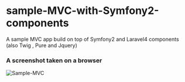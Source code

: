 sample-MVC-with-Symfony2-components
===================================

A sample MVC app build on top of Symfony2 and Laravel4 components (also Twig , Pure and Jquery)

### A screenshot taken on a browser

![Sample-MVC](https://dl.dropboxusercontent.com/u/8941952/GitHub-images/samplemvc.png)
